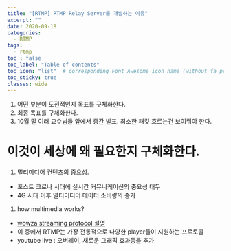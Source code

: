 ```yaml
---
title: "[RTMP] RTMP Relay Server를 개발하는 이유"
excerpt: ""
date: 2020-09-18
categories:
  - RTMP
tags:
  - rtmp
toc : false
toc_label: "Table of contents"
toc_icon: "list"  # corresponding Font Awesome icon name (without fa prefix)
toc_sticky: true
classes: wide
---
```


1. 어떤 부분이 도전적인지 목표를 구체화한다.
1. 최종 목표를 구체화한다.
1. 10월 말 여러 교수님들 앞에서 중간 발표. 최소한 패킷 흐르는건 보여줘야 한다.


# 이것이 세상에 왜 필요한지 구체화한다.

1. 멀티미디어 컨텐츠의 중요성.
  - 포스트 코로나 시대에 실시간 커뮤니케이션의 중요성 대두
  - 4G 시대 이후 멀티미디어 데이터 소비량의 증가
1. how multimedia works?
  - [wowza streaming protocol 설명](https://www.wowza.com/blog/streaming-protocols)
  - 이 중에서 RTMP는 가장 전통적으로 다양한 player들이 지원하는 프로토콜
  - youtube live : 오버레이, 새로운 그래픽 효과등을 추가

